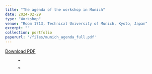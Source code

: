 ```yaml
---
title: "The agenda of the workshop in Munich"
date: 2024-02-29
type: "Workshop"
venue: "Room 1713, Technical University of Munich, Kyoto, Japan"
excerpt: ""
collection: portfolio
paperurl: '/files/munich_agenda_full.pdf'
---
```


[Download PDF](http://concert-japan-daruma.github.io/files/munich_agenda_full.pdf)

<figure>
  <img
  src="http://concert-japan-daruma.github.io/images/Munich/agenda_munich_first.jpg"
  alt="group_photo"  style="width:10">
</figure>

<figure>
  <img
  src="http://concert-japan-daruma.github.io/images/Munich/agenda_munich_second.jpg"
  alt="group_photo"  style="width:10">
</figure>

